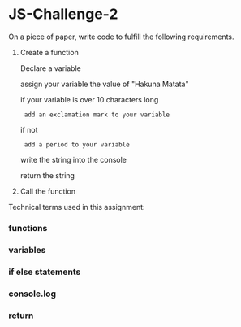 # JS-Challenge-2

On a piece of paper, write code to fulfill the following requirements.

1. Create a function

    Declare a variable

    assign your variable the value of "Hakuna Matata" 

    if your variable is over 10 characters long

        add an exclamation mark to your variable

    if not

        add a period to your variable

    write the string into the console

    return the string

2. Call the function

Technical terms used in this assignment:

### functions
### variables
### if else statements
### console.log
### return
